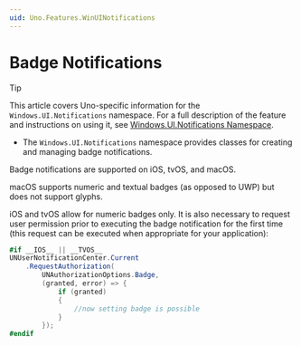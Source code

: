 ```yaml
---
uid: Uno.Features.WinUINotifications
---
```


# Badge Notifications

> [!TIP]
> This article covers Uno-specific information for the `Windows.UI.Notifications` namespace. For a full description of the feature and instructions on using it, see [Windows.UI.Notifications Namespace](https://learn.microsoft.com/uwp/api/windows.ui.notifications).

* The `Windows.UI.Notifications` namespace provides classes for creating and managing badge notifications.

Badge notifications are supported on iOS, tvOS, and macOS.

macOS supports numeric and textual badges (as opposed to UWP) but does not support glyphs.

iOS and tvOS allow for numeric badges only. It is also necessary to request user permission prior to executing the badge notification for the first time (this request can be executed when appropriate for your application):

```csharp
#if __IOS__ || __TVOS__
UNUserNotificationCenter.Current
    .RequestAuthorization(
        UNAuthorizationOptions.Badge,
        (granted, error) => {
            if (granted)
            {
                //now setting badge is possible
            }
        });
#endif
```
